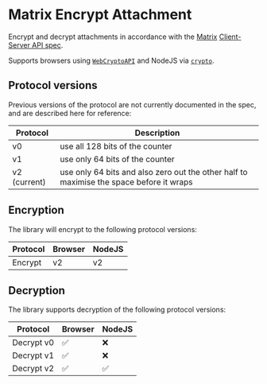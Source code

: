 # Matrix Encrypt Attachment

Encrypt and decrypt attachments in accordance with the [Matrix](https://matrix.org) [Client-Server API spec](https://spec.matrix.org/v1.1/client-server-api/#sending-encrypted-attachments).

Supports browsers using [`WebCryptoAPI`](https://www.w3.org/TR/WebCryptoAPI/) and NodeJS via [`crypto`](https://nodejs.org/api/crypto.html).

## Protocol versions

Previous versions of the protocol are not currently documented in the spec, and are described here for reference:

| Protocol | Description |
| --- | --- |
| v0 | use all 128 bits of the counter |
| v1 | use only 64 bits of the counter |
| v2 (current) | use only 64 bits and also zero out the other half to maximise the space before it wraps |

## Encryption

The library will encrypt to the following protocol versions:

| Protocol | Browser | NodeJS |
| --- | --- | --- |
| Encrypt | v2 | v2 |

## Decryption

The library supports decryption of the following protocol versions:

| Protocol | Browser | NodeJS |
| --- | --- | --- |
| Decrypt v0 | ✅ | ❌ |
| Decrypt v1 | ✅ | ❌ |
| Decrypt v2 | ✅ | ✅ |
